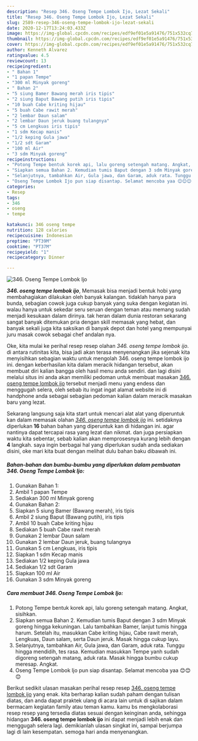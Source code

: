 ```yaml
---
description: "Resep 346. Oseng Tempe Lombok Ijo, Lezat Sekali"
title: "Resep 346. Oseng Tempe Lombok Ijo, Lezat Sekali"
slug: 2589-resep-346-oseng-tempe-lombok-ijo-lezat-sekali
date: 2020-12-17T13:24:03.433Z
image: https://img-global.cpcdn.com/recipes/edf9ef01e5a91476/751x532cq70/346-oseng-tempe-lombok-ijo-foto-resep-utama.jpg
thumbnail: https://img-global.cpcdn.com/recipes/edf9ef01e5a91476/751x532cq70/346-oseng-tempe-lombok-ijo-foto-resep-utama.jpg
cover: https://img-global.cpcdn.com/recipes/edf9ef01e5a91476/751x532cq70/346-oseng-tempe-lombok-ijo-foto-resep-utama.jpg
author: Kenneth Alvarez
ratingvalue: 4.5
reviewcount: 13
recipeingredient:
- " Bahan 1"
- "1 papan Tempe"
- "300 ml Minyak goreng"
- " Bahan 2"
- "5 siung Bamer Bawang merah iris tipis"
- "2 siung Baput Bawang putih iris tipis"
- "10 buah Cabe kriting hijau"
- "5 buah Cabe rawit merah"
- "2 lembar Daun salam"
- "2 lembar Daun jeruk buang tulangnya"
- "5 cm Lengkuas iris tipis"
- "1 sdm Kecap manis"
- "1/2 keping Gula jawa"
- "1/2 sdt Garam"
- "100 ml Air"
- "3 sdm Minyak goreng"
recipeinstructions:
- "Potong Tempe bentuk korek api, lalu goreng setengah matang. Angkat, sisihkan."
- "Siapkan semua Bahan 2. Kemudian tumis Baput dengan 3 sdm Minyak goreng hingga kekuningan. Lalu tambahkan Bamer, lanjut tumis hingga harum. Setelah itu, masukkan Cabe kriting hijau, Cabe rawit merah, Lengkuas, Daun salam, serta Daun jeruk. Masak hingga cukup layu."
- "Selanjutnya, tambahkan Air, Gula jawa, dan Garam, aduk rata. Tunggu hingga mendidih, tes rasa. Kemudian masukkan Tempe yanh sudah digoreng setengah matang, aduk rata. Masak hingga bumbu cukup meresap. Angkat."
- "Oseng Tempe Lombok Ijo pun siap disantap. Selamat mencoba yaa 😊😊😊"
categories:
- Resep
tags:
- 346
- oseng
- tempe

katakunci: 346 oseng tempe 
nutrition: 128 calories
recipecuisine: Indonesian
preptime: "PT39M"
cooktime: "PT37M"
recipeyield: "1"
recipecategory: Dinner

---
```



![346. Oseng Tempe Lombok Ijo](https://img-global.cpcdn.com/recipes/edf9ef01e5a91476/751x532cq70/346-oseng-tempe-lombok-ijo-foto-resep-utama.jpg)

<b><i>346. oseng tempe lombok ijo</i></b>, Memasak bisa menjadi bentuk hobi yang membahagiakan dilakukan oleh banyak kalangan. tidaklah hanya para bunda, sebagian cowok juga cukup banyak yang suka dengan kegiatan ini. walau hanya untuk sekedar seru seruan dengan teman atau memang sudah menjadi kesukaan dalam dirinya. tak heran dalam dunia restoran sekarang sangat banyak ditemukan pria dengan skill memasak yang hebat, dan banyak sekali juga kita saksikan di banyak depot dan hotel yang mempunyai juru masak cowok sebagai chef andalan nya.

Oke, kita mulai ke perihal resep resep olahan <i>346. oseng tempe lombok ijo</i>. di antara rutinitas kita, bisa jadi akan terasa menyenangkan jika sejenak kita menyisihkan sebagian waktu untuk mengolah 346. oseng tempe lombok ijo ini. dengan keberhasilan kita dalam meracik hidangan tersebut, akan membuat diri kalian bangga oleh hasil menu anda sendiri. dan lagi disini melalui situs ini anda akan memiliki pedoman untuk membuat masakan <u>346. oseng tempe lombok ijo</u> tersebut menjadi menu yang endess dan menggugah selera, oleh sebab itu ingat ingat alamat website ini di handphone anda sebagai sebagian pedoman kalian dalam meracik masakan baru yang lezat.




Sekarang langsung saja kita start untuk mencari alat alat yang diperuntuk kan dalam memasak olahan <u><i>346. oseng tempe lombok ijo</i></u> ini. setidaknya diperlukan <b>16</b> bahan bahan yang diperuntuk kan di hidangan ini. agar nantinya dapat tercapai rasa yang lezat dan nikmat. dan juga persiapkan waktu kita sebentar, sebab kalian akan memprosesnya kurang lebih dengan <b>4</b> langkah. saya ingin berbagai hal yang diperlukan sudah anda sediakan disini, oke mari kita buat dengan melihat dulu bahan baku dibawah ini.

<!--inarticleads1-->

##### Bahan-bahan dan bumbu-bumbu yang diperlukan dalam pembuatan 346. Oseng Tempe Lombok Ijo:

1. Gunakan  Bahan 1:
1. Ambil 1 papan Tempe
1. Sediakan 300 ml Minyak goreng
1. Gunakan  Bahan 2:
1. Siapkan 5 siung Bamer (Bawang merah), iris tipis
1. Ambil 2 siung Baput (Bawang putih), iris tipis
1. Ambil 10 buah Cabe kriting hijau
1. Sediakan 5 buah Cabe rawit merah
1. Gunakan 2 lembar Daun salam
1. Gunakan 2 lembar Daun jeruk, buang tulangnya
1. Gunakan 5 cm Lengkuas, iris tipis
1. Siapkan 1 sdm Kecap manis
1. Sediakan 1/2 keping Gula jawa
1. Sediakan 1/2 sdt Garam
1. Siapkan 100 ml Air
1. Gunakan 3 sdm Minyak goreng




<!--inarticleads2-->

##### Cara membuat 346. Oseng Tempe Lombok Ijo:

1. Potong Tempe bentuk korek api, lalu goreng setengah matang. Angkat, sisihkan.
1. Siapkan semua Bahan 2. Kemudian tumis Baput dengan 3 sdm Minyak goreng hingga kekuningan. Lalu tambahkan Bamer, lanjut tumis hingga harum. Setelah itu, masukkan Cabe kriting hijau, Cabe rawit merah, Lengkuas, Daun salam, serta Daun jeruk. Masak hingga cukup layu.
1. Selanjutnya, tambahkan Air, Gula jawa, dan Garam, aduk rata. Tunggu hingga mendidih, tes rasa. Kemudian masukkan Tempe yanh sudah digoreng setengah matang, aduk rata. Masak hingga bumbu cukup meresap. Angkat.
1. Oseng Tempe Lombok Ijo pun siap disantap. Selamat mencoba yaa 😊😊😊




Berikut sedikit ulasan masakan perihal resep resep <u>346. oseng tempe lombok ijo</u> yang enak. kita berharap kalian sudah paham dengan tulisan diatas, dan anda dapat praktek ulang di acara lain untuk di sajikan dalam bermacam kegiatan family atau teman kamu. kamu bs mengkolaborasi resep resep yang tersedia diatas sesuai dengan keinginan anda, sehingga hidangan <b>346. oseng tempe lombok ijo</b> ini dapat menjadi lebih enak dan menggugah selera lagi. demikianlah ulasan singkat ini, sampai berjumpa lagi di lain kesempatan. semoga hari anda menyenangkan.
